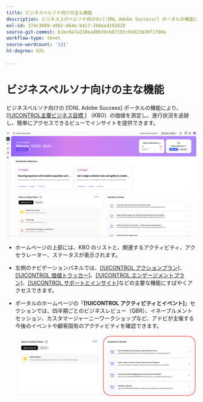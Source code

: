 ```yaml
---
title: ビジネスペルソナ向けの主な機能
description: ビジネス上のペルソナ向けの/[!DNL Adobe Success/] ポータルの機能により、主要なビジネス目標の価値を測定し、進捗を追跡し、簡単にアクセスできるビューでインサイトを提供できます。
exl-id: 374c3809-a982-464e-b417-1b0ae4191628
source-git-commit: b1bc0a7a210ead0639cb87193c93d23b38f1f08a
workflow-type: tm+mt
source-wordcount: '131'
ht-degree: 62%

---
```


# ビジネスペルソナ向けの主な機能

ビジネスペルソナ向けの [!DNL Adobe Success] ポータルの機能により、[[!UICONTROL &#x200B; 主要ビジネス目標 &#x200B;]](/help/adobe-success-portal/business-persona/key-business-objectives.md) （KBO）の価値を測定し、進行状況を追跡し、簡単にアクセスできるビューでインサイトを提供できます。

![adobe-success-portal-for-business-persona-overview](/help/adobe-success-portal/assets/overview-and-business-persona-overview.png)

* ホームページの上部には、KBO のリストと、関連するアクティビティ、アクセラレーター、ステータスが表示されます。
* 左側のナビゲーションパネルでは、[[!UICONTROL アクションプラン]](/help/adobe-success-portal/business-persona/action-plan.md)、[[!UICONTROL 価値トラッカー]](/help/adobe-success-portal/business-persona/value-tracker.md)、[[!UICONTROL エンゲージメントプラン]](/help/adobe-success-portal/business-persona/engagement-plan.md)、[[!UICONTROL サポートとインサイト]](/help/adobe-success-portal/technical-persona/support-and-insights/support-and-insights-overview.md)などの主要な機能にすばやくアクセスできます。
* ポータルのホームページの「**[!UICONTROL アクティビティとイベント]**」セクションでは、四半期ごとのビジネスレビュー（QBR）、イネーブルメントセッション、カスタマージャーニーワークショップなど、アドビが主催する今後のイベントや顧客固有のアクティビティを確認できます。

  ![アクティビティとイベント](/help/adobe-success-portal/assets/activities-and-events.png)
